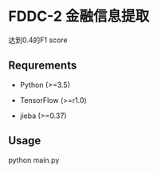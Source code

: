 
# FDDC-2 金融信息提取
达到0.4的F1 score
## Requrements

* Python (>=3.5)

* TensorFlow (>=r1.0)

* jieba (>=0.37)


## Usage

python main.py

